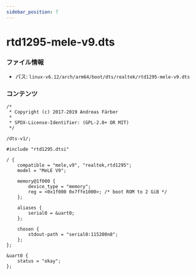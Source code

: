 ```yaml
---
sidebar_position: 7
---
```

# rtd1295-mele-v9.dts

### ファイル情報

- パス: `linux-v6.12/arch/arm64/boot/dts/realtek/rtd1295-mele-v9.dts`

### コンテンツ

```dts
/*
 * Copyright (c) 2017-2019 Andreas Färber
 *
 * SPDX-License-Identifier: (GPL-2.0+ OR MIT)
 */

/dts-v1/;

#include "rtd1295.dtsi"

/ {
	compatible = "mele,v9", "realtek,rtd1295";
	model = "MeLE V9";

	memory@1f000 {
		device_type = "memory";
		reg = <0x1f000 0x7ffe1000>; /* boot ROM to 2 GiB */
	};

	aliases {
		serial0 = &uart0;
	};

	chosen {
		stdout-path = "serial0:115200n8";
	};
};

&uart0 {
	status = "okay";
};

```
